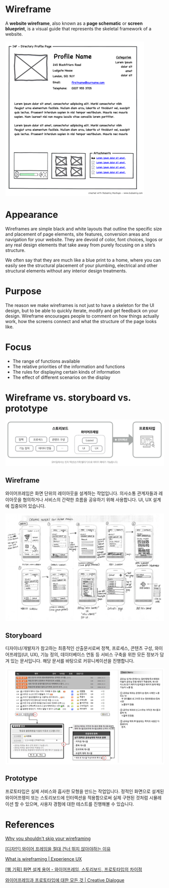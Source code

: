 # Wireframe

A **website wireframe**, also known as a **page schematic** or **screen blueprint**, is a visual guide that represents the skeletal framework of a website.

![](images/Untitled-06056f5e-7d3f-45a2-a033-b5ed4751acab.png)
# Appearance

Wireframes are simple black and white layouts that outline the specific size and placement of page elements, site features, conversion areas and navigation for your website. They are devoid of color, font choices, logos or any real design elements that take away from purely focusing on a site’s structure.

We often say that they are much like a blue print to a home, where you can easily see the structural placement of your plumbing, electrical and other structural elements without any interior design treatments.

# Purpose

The reason we make wireframes is not just to have a skeleton for the UI design, but to be able to quickly iterate, modify and get feedback on your design. Wireframe encourages people to comment on how things actually work, how the screens connect and what the structure of the page looks like.

# Focus

- The range of functions available
- The relative priorities of the information and functions
- The rules for displaying certain kinds of information
- The effect of different scenarios on the display

# Wireframe vs. storyboard vs. prototype

![](images/Untitled-0b36a09d-57fc-4d8a-8698-5343d946570c.png)
## Wireframe

와이어프레임은 화면 단위의 레이아웃을 설계하는 작업입니다. 의사소통 관계자들과 레이아웃을 협의하거나 서비스의 간략한 흐름을 공유하기 위해 사용합니다. UI, UX 설계에 집중되어 있습니다.

![](images/Untitled-cb96f7a3-140a-4403-90c8-5864e00145c6.png)
## Storyboard

디자이너/개발자가 참고하는 최종적인 산출문서로써 정책, 프로세스, 콘텐츠 구성, 와이어프레임(UI, UX), 기능 정의, 데이터베이스 연동 등 서비스 구축을 위한 모든 정보가 담겨 있는 문서입니다. 해당 문서를 바탕으로 커뮤니케이션을 진행합니다.

![](images/Untitled-651920d0-681c-44b9-8a19-2ccc7942b809.png)
## Prototype

프로토타입은 실제 서비스와 흡사한 모형을 만드는 작업입니다. 정적인 화면으로 설계된 와이어프렝미 또는 스토리보드에 인터렉션을 적용함으로써 실제 구현된 것처럼 시뮬레이션 할 수 있으며, 사용자 경험에 대한 테스트를 진행해볼 수 있습니다.

# References

[Why you shouldn't skip your wireframing](https://blog.prototypr.io/why-you-shouldnt-skip-your-wireframing-1f7a70d5c125)

[[디자인] 와이어 프레임을 절대 건너 뛰지 않아야하는 이유](https://www.vobour.com/-%EB%94%94%EC%9E%90%EC%9D%B8-%EC%99%80%EC%9D%B4%EC%96%B4-%ED%94%84%EB%A0%88%EC%9E%84%EC%9D%84-%EC%A0%88%EB%8C%80-%EA%B1%B4%EB%84%88-%EB%9B%B0%EC%A7%80-%EC%95%8A%EC%95%84%EC%95%BC%ED%95%98%EB%8A%94-%EC%9D%B4%EC%9C%A0)

[What is wireframing | Experience UX](https://www.experienceux.co.uk/faqs/what-is-wireframing/)

[[웹 기획] 화면 설계 용어 - 와이어프레임, 스토리보드, 프로토타입의 차이점](https://yslab.kr/74)

[와이어프레임과 프로토타입에 대한 모든 것 | Creative Dialogue](https://blogs.adobe.com/creativedialogue/design-ko/everything-you-need-to-know-about-wireframes-and-prototypes/)